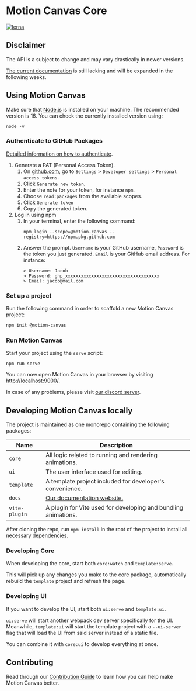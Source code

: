 # Motion Canvas Core

[![lerna](https://img.shields.io/badge/maintained%20with-lerna-cc00ff.svg)](https://lernajs.io/)

## Disclaimer

The API is a subject to change and may vary drastically in newer versions.

[The current documentation][docs] is still lacking and will be expanded in
the following weeks.

## Using Motion Canvas

Make sure that [Node.js](https://nodejs.org/) is installed on your machine.
The recommended version is 16. You can check the currently installed version
using:

```shell
node -v
```

### Authenticate to GitHub Packages

[Detailed information on how to authenticate][authenticate].

1. Generate a PAT (Personal Access Token).
   1. On [github.com](https://github.com),
      go to `Settings` > `Developer settings` > `Personal access tokens`.
   2. Click `Generate new token`.
   3. Enter the note for your token, for instance `npm`.
   4. Choose `read:packages` from the available scopes.
   5. Click `Generate token`
   6. Copy the generated token.
2. Log in using npm
   1. In your terminal, enter the following command:
      ```shell
      npm login --scope=@motion-canvas --registry=https://npm.pkg.github.com
      ```
   2. Answer the prompt.
      `Username` is your GitHub username,
      `Password` is the token you just generated.
      `Email` is your GitHub email address.
      For instance:
      ```text
      > Username: Jacob
      > Password: ghp_xxxxxxxxxxxxxxxxxxxxxxxxxxxxxxxxxxxx
      > Email: jacob@mail.com
      ```

### Set up a project

Run the following command in order to scaffold a new Motion Canvas project:

```bash
npm init @motion-canvas
```

### Run Motion Canvas

Start your project using the `serve` script:

```shell
npm run serve
```

You can now open Motion Canvas in your browser by visiting
[http://localhost:9000/](http://localhost:9000/).

In case of any problems, please visit [our discord server][discord].

## Developing Motion Canvas locally

The project is maintained as one monorepo containing the following packages:

| Name          | Description                                                    |
| ------------- | -------------------------------------------------------------- |
| `core`        | All logic related to running and rendering animations.         |
| `ui`          | The user interface used for editing.                           |
| `template`    | A template project included for developer's convenience.       |
| `docs`        | [Our documentation website.][docs]                             |
| `vite-plugin` | A plugin for Vite used for developing and bundling animations. |

After cloning the repo, run `npm install` in the root of the project to install
all necessary dependencies.

### Developing Core

When developing the core, start both `core:watch` and `template:serve`.

This will pick up any changes you make to the core package,
automatically rebuild the `template` project and refresh the page.

### Developing UI

If you want to develop the UI, start both `ui:serve` and `template:ui`.

`ui:serve` will start another webpack dev server specifically for the UI.
Meanwhile, `template:ui` will start the template project with a `--ui-server`
flag that will load the UI from said server instead of a static file.

You can combine it with `core:ui` to develop everything at once.

## Contributing

Read through our [Contribution Guide](./CONTRIBUTING.md) to learn how you can
help make Motion Canvas better.

[authenticate]: https://docs.github.com/en/packages/working-with-a-github-packages-registry/working-with-the-npm-registry#authenticating-with-a-personal-access-token
[template]: https://github.com/motion-canvas/project-template#using-the-template
[discord]: https://www.patreon.com/posts/53003221
[docs]: https://motion-canvas.github.io/api
